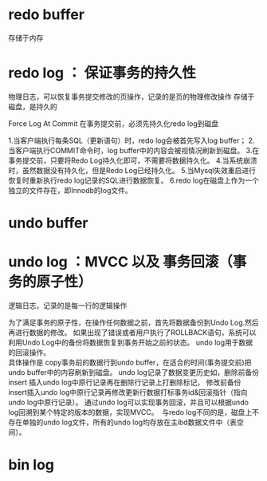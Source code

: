 # redo buffer
   存储于内存

# redo log ： 保证事务的持久性
   物理日志，可以恢复事务提交修改的页操作，记录的是页的物理修改操作
   存储于磁盘，是持久的
   
   Force Log At Commit
    在事务提交前，必须先持久化redo log到磁盘
    
   1.当客户端执行每条SQL（更新语句）时，redo log会被首先写入log buffer；
   2.当客户端执行COMMIT命令时，log buffer中的内容会被视情况刷新到磁盘。
   3.在事务提交前，只要将Redo Log持久化即可，不需要将数据持久化。
   4.当系统崩溃时，虽然数据没有持久化，但是Redo Log已经持久化。
   5.当Mysql失效重启进行恢复时重新执行redo log记录的SQL进行数据恢复。
   6.redo log在磁盘上作为一个独立的文件存在，即Innodb的log文件。

# undo buffer

# undo log ：MVCC 以及 事务回滚（事务的原子性）
   逻辑日志，记录的是每一行的逻辑操作
   
   为了满足事务的原子性，在操作任何数据之前，首先将数据备份到Undo Log.然后再进行数据的修改。
   如果出现了错误或者用户执行了ROLLBACK语句，系统可以利用Undo Log中的备份将数据恢复到事务开始之前的状态。
   undo log用于数据的回滚操作。   
   具体操作是 copy事务前的数据行到undo buffer，在适合的时间(事务提交前)把undo buffer中的内容刷新到磁盘。
   undo log记录了数据变更历史如，删除前备份 insert 插入undo log中原行记录再在删除行记录上打删除标记，
   修改前备份 insert插入undo log中原行记录再修改更新行数据打标事务id&回滚指针（指向undo log中原行记录）。
   通过undo log可以实现事务回滚，并且可以根据undo log回溯到某个特定的版本的数据，实现MVCC。  
   与redo log不同的是，磁盘上不存在单独的undo log文件，所有的undo log均存放在主ibd数据文件中（表空间）。

# bin log